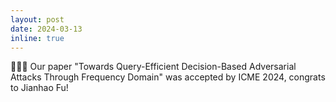 ```yaml
---
layout: post
date: 2024-03-13 
inline: true
---
```


🎉🎉🎉 Our paper "Towards Query-Efficient Decision-Based Adversarial Attacks Through Frequency Domain" was accepted by ICME 2024, congrats to Jianhao Fu!